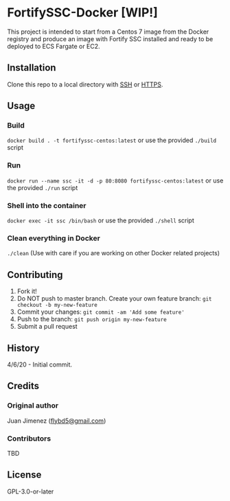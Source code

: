 # FortifySSC-Docker [WIP!]
This project is intended to start from a Centos 7 image from the Docker registry
and produce an image with Fortify SSC installed and ready to be deployed to ECS Fargate or EC2.
## Installation
Clone this repo to a local directory with [SSH](git@git.aoc-pathfinder.cloud:jjimenez/fortifyssc-docker-wip.git) or [HTTPS](https://git.aoc-pathfinder.cloud/jjimenez/fortifyssc-docker-wip.git).
## Usage
### Build
`docker build . -t fortifyssc-centos:latest` or use the provided `./build` script
### Run
`docker run --name ssc -it -d -p 80:8080 fortifyssc-centos:latest` or use the provided `./run` script
### Shell into the container
`docker exec -it ssc /bin/bash` or use the provided `./shell` script
### Clean everything in Docker
`./clean` (Use with care if you are working on other Docker related projects)
## Contributing
1. Fork it!
2. Do NOT push to master branch. Create your own feature branch: `git checkout -b my-new-feature`
3. Commit your changes: `git commit -am 'Add some feature'`
4. Push to the branch: `git push origin my-new-feature`
5. Submit a pull request
## History
4/6/20 - Initial commit.
## Credits
### Original author
Juan Jimenez (flybd5@gmail.com)
### Contributors
TBD
## License
GPL-3.0-or-later

